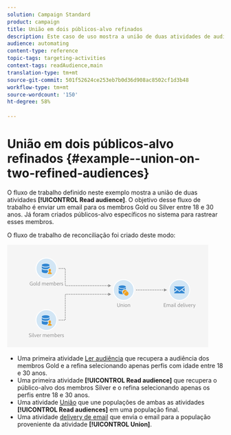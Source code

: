 ```yaml
---
solution: Campaign Standard
product: campaign
title: União em dois públicos-alvo refinados
description: Este caso de uso mostra a união de duas atividades de audiência de leitura.
audience: automating
content-type: reference
topic-tags: targeting-activities
context-tags: readAudience,main
translation-type: tm+mt
source-git-commit: 501f52624ce253eb7b0d36d908ac8502cf1d3b48
workflow-type: tm+mt
source-wordcount: '150'
ht-degree: 58%

---
```



# União em dois públicos-alvo refinados {#example--union-on-two-refined-audiences}

O fluxo de trabalho definido neste exemplo mostra a união de duas atividades **[!UICONTROL Read audience]**. O objetivo desse fluxo de trabalho é enviar um email para os membros Gold ou Silver entre 18 e 30 anos. Já foram criados públicos-alvo específicos no sistema para rastrear esses membros.

O fluxo de trabalho de reconciliação foi criado deste modo:

![](assets/readaudience_activity_example1.png)

* Uma primeira atividade [Ler audiência](../../automating/using/read-audience.md) que recupera a audiência dos membros Gold e a refina selecionando apenas perfis com idade entre 18 e 30 anos.
* Uma primeira atividade **[!UICONTROL Read audience]** que recupera o público-alvo dos membros Silver e o refina selecionando apenas os perfis entre 18 e 30 anos.
* Uma atividade [União](../../automating/using/union.md) que une populações de ambas as atividades **[!UICONTROL Read audiences]** em uma população final.
* Uma atividade [delivery de email](../../automating/using/email-delivery.md) que envia o email para a população proveniente da atividade **[!UICONTROL Union]**.
